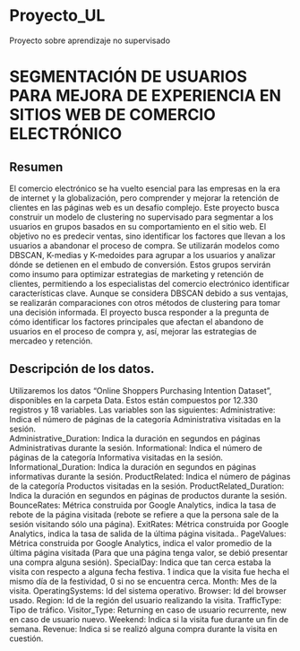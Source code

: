 # Proyecto_UL
Proyecto sobre aprendizaje no supervisado

# SEGMENTACIÓN DE USUARIOS PARA MEJORA DE EXPERIENCIA EN SITIOS WEB DE COMERCIO ELECTRÓNICO
## Resumen
El comercio electrónico se ha vuelto esencial para las empresas en la era de internet y la globalización, pero comprender y mejorar la retención de clientes en las páginas web es un desafío complejo. Este proyecto busca construir un modelo de clustering no supervisado para segmentar a los usuarios en grupos basados en su comportamiento en el sitio web. El objetivo no es predecir ventas, sino identificar los factores que llevan a los usuarios a abandonar el proceso de compra. Se utilizarán modelos como DBSCAN, K-medias y K-medoides para agrupar a los usuarios y analizar dónde se detienen en el embudo de conversión. Estos grupos servirán como insumo para optimizar estrategias de marketing y retención de clientes, permitiendo a los especialistas del comercio electrónico identificar características clave. Aunque se considera DBSCAN debido a sus ventajas, se realizarán comparaciones con otros métodos de clustering para tomar una decisión informada. El proyecto busca responder a la pregunta de cómo identificar los factores principales que afectan el abandono de usuarios en el proceso de compra y, así, mejorar las estrategias de mercadeo y retención.

## Descripción de los datos. 
Utilizaremos los datos “Online Shoppers Purchasing Intention Dataset”, disponibles en la carpeta Data. 
Estos están compuestos por 12.330 registros y 18 variables. Las variables son las siguientes:
Administrative: Indica el número de páginas de la categoría Administrativa visitadas en la sesión.  
Administrative_Duration: Indica la duración en segundos en páginas Administrativas durante la sesión.
Informational: Indica el número de páginas de la categoría Informativa visitadas en la sesión.
Informational_Duration: Indica la duración en segundos en páginas informativas durante la sesión.
ProductRelated: Indica el número de páginas de la categoría Productos visitadas en la sesión.
ProductRelated_Duration: Indica la duración en segundos en páginas de productos durante la sesión.
BounceRates: Métrica construida por Google Analytics, indica la tasa de rebote de la página visitada (rebote se refiere a que la persona sale de la sesión visitando sólo una página).
ExitRates: Métrica construida por Google Analytics, indica la tasa de salida de la última página visitada..
PageValues: Métrica construida por Google Analytics, indica el valor promedio de la última página visitada (Para que una página tenga valor, se debió presentar una compra alguna sesión).
SpecialDay: Indica que tan cerca estaba la visita con respecto a alguna fecha festiva. 1 indica que la visita fue hecha el mismo día de la festividad, 0 si no se encuentra cerca.
Month: Mes de la visita.
OperatingSystems: Id del sistema operativo.
Browser: Id del browser usado.
Region: Id de la región del usuario realizando la visita. 
TrafficType: Tipo de tráfico.
Visitor_Type: Returning en caso de usuario recurrente, new en caso de usuario nuevo.
Weekend: Indica si la visita fue durante un fin de semana.
Revenue: Indica si se realizó alguna compra durante la visita en cuestión.
